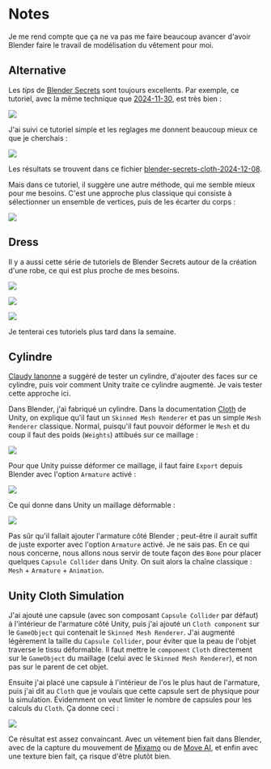 # Notes
Je me rend compte que ça ne va pas me faire beaucoup avancer d'avoir Blender faire le travail de modélisation du vêtement pour moi.

## Alternative
Les *tips* de [Blender Secrets](https://www.blendersecrets.org) sont toujours excellents. Par exemple, ce tutoriel, avec la même technique que [2024-11-30](./2024-11-30.md), est très bien :

[![](images/blender-secrets-cloth.jpg)](https://www.youtube.com/watch?v=5t2WQJMoQDM)

J'ai suivi ce tutoriel simple et les reglages me donnent beaucoup mieux ce que je cherchais :

![](images/blender-secrets-cloth-simple.png)

Les résultats se trouvent dans ce fichier [blender-secrets-cloth-2024-12-08](../blender/tutoriels/cloth/blender-secrets-cloth-2024-12-08.blend).

Mais dans ce tutoriel, il suggère une autre méthode, qui me semble mieux pour me besoins. C'est une approche plus classique qui consiste à sélectionner un ensemble de vertices, puis de les écarter du corps :

[![](images/blender-secrets-modelling-clothes.jpg)](https://www.youtube.com/watch?v=ffS36ZG9LtI)

## Dress

Il y a aussi cette série de tutoriels de Blender Secrets autour de la création d'une robe, ce qui est plus proche de mes besoins.

[![](images/blender-secrets-simple-dress.jpg)](https://www.youtube.com/watch?v=k4q0N5ZRazI)

[![](images/blender-secrets-mixing-cloth.jpg)](https://www.youtube.com/watch?v=ONexNlOCEWQ)

[![](images/blender-secrets-high-poly-cloth.jpg)](https://www.youtube.com/watch?app=desktop&v=jOGtfkjYRus&pp=ygUPI2R5bmFtaWNjb3N0dW1l)

Je tenterai ces tutoriels plus tard dans la semaine.

## Cylindre
[Claudy Ianonne](https://www.hesge.ch/head/annuaire/claudy-iannone) a suggéré de tester un cylindre, d'ajouter des faces sur ce cylindre, puis voir comment Unity traite ce cylindre augmenté. Je vais tester cette approche ici.

Dans Blender, j'ai fabriqué un cylindre. Dans la documentation [Cloth](https://docs.unity3d.com/Manual/class-Cloth.html) de Unity, on explique qu'il faut un `Skinned Mesh Renderer` et pas un simple `Mesh Renderer` classique. Normal, puisqu'il faut pouvoir déformer le `Mesh` et du coup il faut des poids (`Weights`) attibués sur ce maillage :

![](images/cylinder-with-bones.png)

Pour que Unity puisse déformer ce maillage, il faut faire `Export` depuis Blender avec l'option `Armature` activé :

![](images/blender-export-armature-mesh.png)

Ce qui donne dans Unity un maillage déformable :

![](images/unity-skinned-mesh-renderer.png)

Pas sûr qu'il fallait ajouter l'armature côté Blender ; peut-être il aurait suffit de juste exporter avec l'option `Armature` activé. Je ne sais pas. En ce qui nous concerne, nous allons nous servir de toute façon des `Bone` pour placer quelques `Capsule Collider` dans Unity. On suit alors la chaîne classique : `Mesh` + `Armature` + `Animation`.

## Unity Cloth Simulation
J'ai ajouté une capsule (avec son composant `Capsule Collider` par défaut) à l'intérieur de l'armature côté Unity, puis j'ai ajouté un `Cloth component` sur le `GameObject` qui contenait le `Skinned Mesh Renderer`. J'ai augmenté légèrement la taille du `Capsule Collider`, pour éviter que la peau de l'objet traverse le tissu déformable. Il faut mettre le `component` `Cloth` directement sur le `GameObject` du maillage (celui avec le `Skinned Mesh Renderer`), et non pas sur le parent de cet objet.

Ensuite j'ai placé une capsule à l'intérieur de l'os le plus haut de l'armature, puis j'ai dit au `Cloth` que je voulais que cette capsule sert de physique pour la simulation. Évidemment on veut limiter le nombre de capsules pour les calculs du `Cloth`. Ça donne ceci :

![](images/unity-cloth-simulation.gif)

Ce résultat est assez convaincant. Avec un vêtement bien fait dans Blender, avec de la capture du mouvement de [Mixamo](https://www.mixamo.com) ou de [Move AI](https://www.move.ai/single-camera), et enfin avec une texture bien fait, ça risque d'être plutôt bien.